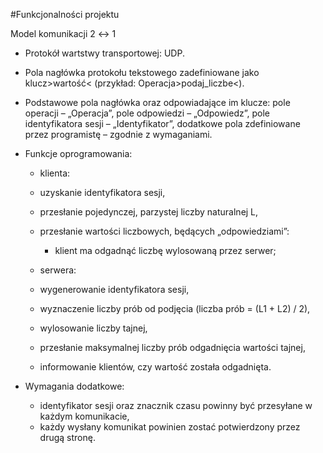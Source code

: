 #Funkcjonalności projektu

Model komunikacji 2 ↔ 1
- Protokół wartstwy transportowej: UDP.
- Pola nagłówka protokołu tekstowego zadefiniowane jako klucz>wartość< (przykład: Operacja>podaj_liczbe<).
- Podstawowe pola nagłówka oraz odpowiadające im klucze: pole operacji – „Operacja”, pole odpowiedzi – „Odpowiedz”, pole identyfikatora sesji – „Identyfikator”, dodatkowe pola zdefiniowane przez programistę – zgodnie z wymaganiami.


- Funkcje oprogramowania:
    * klienta:
	* uzyskanie identyfikatora sesji,
	* przesłanie pojedynczej, parzystej liczby naturalnej L,
	* przesłanie wartości liczbowych, będących „odpowiedziami”:
	    * klient ma odgadnąć liczbę wylosowaną przez serwer;
	    
    * serwera:
	* wygenerowanie identyfikatora sesji,
	* wyznaczenie liczby prób od podjęcia (liczba prób = (L1 + L2) / 2),
	* wylosowanie liczby tajnej,
	* przesłanie maksymalnej liczby prób odgadnięcia wartości tajnej,
	* informowanie klientów, czy wartość została odgadnięta.
	
- Wymagania dodatkowe:
    * identyfikator sesji oraz znacznik czasu powinny być przesyłane w każdym komunikacie,
    * każdy wysłany komunikat powinien zostać potwierdzony przez drugą stronę.
